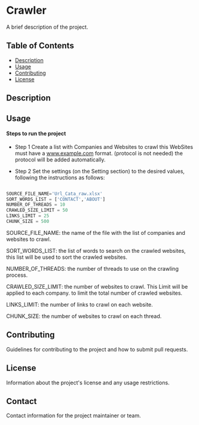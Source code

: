 # Crawler

A brief description of the project.

## Table of Contents

- [Description](#Description)
- [Usage](#usage)
- [Contributing](#contributing)
- [License](#license)

## Description



## Usage

#### Steps to run the project

- Step 1
Create a list with Companies and Websites to crawl
this WebSites must have a www.example.com format. (protocol is not needed)
the protocol will be added automatically.

- Step 2
Set the settings (on the Setting section) to the desired values, following the instructions as follows:
```python

SOURCE_FILE_NAME='Url_Cata_raw.xlsx'
SORT_WORDS_LIST = ['CONTACT','ABOUT']
NUMBER_OF_THREADS = 10
CRAWLED_SIZE_LIMIT = 50
LINKS_LIMIT = 25
CHUNK_SIZE = 500

```
SOURCE_FILE_NAME: 
the name of the file with the list of companies and websites to crawl.

SORT_WORDS_LIST:
the list of words to search on the crawled websites, this list will be used to sort the crawled websites.

NUMBER_OF_THREADS:
the number of threads to use on the crawling process.

CRAWLED_SIZE_LIMIT:
the number of websites to crawl. This Limit will be applied to each company. to limit the total number of crawled websites.

LINKS_LIMIT:
the number of links to crawl on each website.

CHUNK_SIZE:
the number of websites to crawl on each thread.

## Contributing

Guidelines for contributing to the project and how to submit pull requests.

## License

Information about the project's license and any usage restrictions.

## Contact

Contact information for the project maintainer or team.
